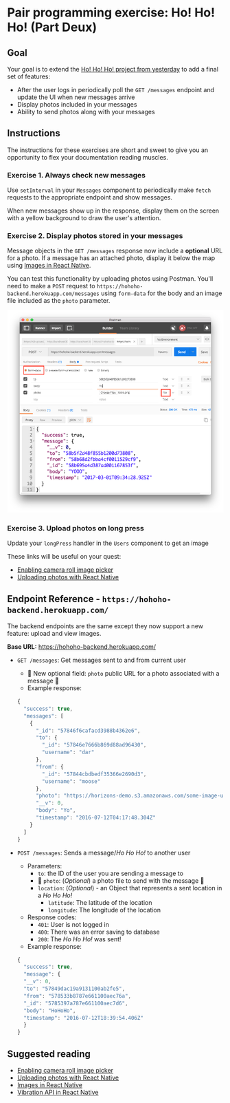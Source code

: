 # Pair programming exercise: Ho! Ho! Ho! (Part Deux)

## Goal

Your goal is to extend the [Ho! Ho! Ho! project from yesterday](../day1/hohoho)
to add a final set of features:

- After the user logs in periodically poll the `GET /messages` endpoint and
  update the UI when new messages arrive
- Display photos included in your messages
- Ability to send photos along with your messages

## Instructions

The instructions for these exercises are short and sweet to give you an
opportunity to flex your documentation reading muscles.

### Exercise 1. Always check new messages

Use `setInterval` in your `Messages` component to periodically make `fetch`
requests to the appropriate endpoint and show messages.

When new messages show up in the response, display them on the screen with a
yellow background to draw the user's attention.

### Exercise 2. Display photos stored in your messages

Message objects in the `GET /messages` response now include a **optional** URL for
a photo. If a message has an attached photo, display it below the map using
[Images in React Native](https://facebook.github.io/react-native/docs/images.html).

You can test this functionality by uploading photos using Postman.
You'll need to make a `POST` request to `https://hohoho-backend.herokuapp.com/messages`
using `form-data` for the body and an image file included as the `photo` parameter.

![](img/postman.png)

### Exercise 3. Upload photos on long press

Update your `longPress` handler in the `Users` component to get an image


These links will be useful on your quest:

- [Enabling camera roll image picker](https://goshakkk.name/react-native-camera-roll-image-picker/)
- [Uploading photos with React Native](http://doochik.com/2015/11/27/FormData-in-React-Native.html)

## Endpoint Reference - `https://hohoho-backend.herokuapp.com/`

The backend endpoints are the same except they now support a new feature:
upload and view images.

**Base URL:** https://hohoho-backend.herokuapp.com/

- `GET /messages`: Get messages sent to and from current user
  - 🌟 New optional field: `photo` public URL for a photo associated with a message 🌟
  - Example response:

  ```javascript
  {
    "success": true,
    "messages": [
      {
        "_id": "57846f6cafacd3988b4362e6",
        "to": {
          "_id": "57846e7666b869d88ad96430",
          "username": "dar"
        },
        "from": {
          "_id": "57844cbdbedf35366e2690d3",
          "username": "moose"
        },
        "photo": "https://horizons-demo.s3.amazonaws.com/some-image-url-here",
        "__v": 0,
        "body": "Yo",
        "timestamp": "2016-07-12T04:17:48.304Z"
      }
    ]
  }
  ```

- `POST /messages`: Sends a message/_Ho Ho Ho!_ to another user
  - Parameters:
    - `to`: the ID of the user you are sending a message to
    - 🌟 `photo`: (_Optional_) a photo file to send with the message 🌟
    - `location`: (_Optional_) - an Object that represents a sent location in a _Ho Ho Ho!_
      - `latitude`: The latitude of the location
      - `longitude`: The longitude of the location
  - Response codes:
    - `401`: User is not logged in
    - `400`: There was an error saving to database
    - `200`: The _Ho Ho Ho!_ was sent!
  - Example response:
  ```javascript
  {
    "success": true,
    "message": {
    "__v": 0,
    "to": "57849dac19a9131100ab2fe5",
    "from": "578533b8787e661100aec76a",
    "_id": "5785397a787e661100aec7d6",
    "body": "HoHoHo",
    "timestamp": "2016-07-12T18:39:54.406Z"
    }
  }
  ```

## Suggested reading
- [Enabling camera roll image picker](https://goshakkk.name/react-native-camera-roll-image-picker/)
- [Uploading photos with React Native](http://doochik.com/2015/11/27/FormData-in-React-Native.html)
- [Images in React Native](https://facebook.github.io/react-native/docs/images.html)
- [Vibration API in React Native](https://facebook.github.io/react-native/docs/vibration.html)

